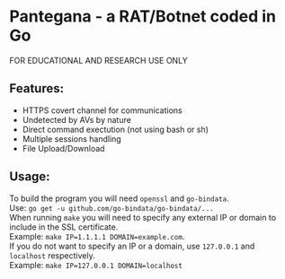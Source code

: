 # Pantegana - a RAT/Botnet coded in Go
FOR EDUCATIONAL AND RESEARCH USE ONLY

## Features:
 - HTTPS covert channel for communications
 - Undetected by AVs by nature
 - Direct command exectution (not using bash or sh)
 - Multiple sessions handling
 - File Upload/Download

## Usage:
To build the program you will need `openssl` and `go-bindata`.  
Use: `go get -u github.com/go-bindata/go-bindata/...`  
When running `make` you will need to specify any external IP or domain to include in the SSL certificate.  
Example: `make IP=1.1.1.1 DOMAIN=example.com`.  
If you do not want to specify an IP or a domain, use `127.0.0.1` and `localhost` respectively.  
Example: `make IP=127.0.0.1 DOMAIN=localhost`
